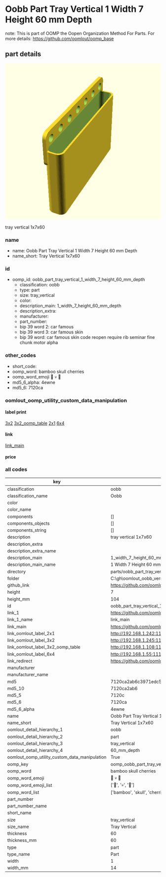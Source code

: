 # Oobb Part Tray Vertical 1 Width 7 Height 60 mm Depth  

note: This is part of OOMP the Oopen Organization Method For Parts. For more details: https://github.com/oomlout/oomp_base

##  part details
  

[![](3dpr.png)](3dpr.png)

tray vertical 1x7x60



### name
* name: Oobb Part Tray Vertical 1 Width 7 Height 60 mm Depth
* name_short: Tray Vertical 1x7x60 
### id
* oomp_id: oobb_part_tray_vertical_1_width_7_height_60_mm_depth
  * classification: oobb
  * type: part
  * size: tray_vertical
  * color: 
  * description_main: 1_width_7_height_60_mm_depth
  * description_extra: 
  * manufacturer: 
  * part_number: 
  * bip 39 word 2: car famous
  * bip 39 word 3: car famous skin
  * bip 39 word: car famous skin code reopen require rib seminar fine chunk motor alpha

### other_codes
* short_code: 
* oomp_word: bamboo skull cherries
* oomp_word_emoji :bamboo: :skull: :cherries:
* md5_6_alpha: 4ewne
* md5_6: 7120ca






### oomlout_oomp_utility_custom_data_manipulation
#### label print
[3x2](http://192.168.1.245:1112/?label=oomp%204ewne)
[3x2_oomp_table](http://192.168.1.108:1112/?label=oomp%204ewne)
[2x1](http://192.168.1.242:1112/?label=oomp%204ewne)
[6x4](http://192.168.1.55:1112/?label=oomp%204ewne)    

#### link

[link_main](https://github.com/oomlout/oomlout_oobb_version_4_generated_parts/tree/main/navigation_oomp/oobb/part/tray_vertical/1_width_7_height_60_mm_depth/part)                              

#### price







### all codes 
| key | value |  
| --- | --- |  
| classification | oobb |  
| classification_name | Oobb |  
| color |  |  
| color_name |  |  
| components | [] |  
| components_objects | [] |  
| components_string | [] |  
| description | tray vertical 1x7x60 |  
| description_extra |  |  
| description_extra_name |  |  
| description_main | 1_width_7_height_60_mm_depth |  
| description_main_name | 1 Width 7 Height 60 mm Depth |  
| directory | parts/oobb_part_tray_vertical_1_width_7_height_60_mm_depth |  
| folder | C:\gh\oomlout_oobb_version_4_generated_parts\parts\oobb_part_tray_vertical_1_width_7_height_60_mm_depth |  
| github_link | https://github.com/oomlout/oomlout_oomp_part_src/tree/main/parts/oobb_part_tray_vertical_1_width_7_height_60_mm_depth |  
| height | 7 |  
| height_mm | 104 |  
| id | oobb_part_tray_vertical_1_width_7_height_60_mm_depth |  
| link_1 | https://github.com/oomlout/oomlout_oobb_version_4_generated_parts/tree/main/navigation_oomp/oobb/part/tray_vertical/1_width_7_height_60_mm_depth/part |  
| link_1_name | link_main |  
| link_main | https://github.com/oomlout/oomlout_oobb_version_4_generated_parts/tree/main/navigation_oomp/oobb/part/tray_vertical/1_width_7_height_60_mm_depth/part |  
| link_oomlout_label_2x1 | http://192.168.1.242:1112/?label=oomp%204ewne |  
| link_oomlout_label_3x2 | http://192.168.1.245:1112/?label=oomp%204ewne |  
| link_oomlout_label_3x2_oomp_table | http://192.168.1.108:1112/?label=oomp%204ewne |  
| link_oomlout_label_6x4 | http://192.168.1.55:1112/?label=oomp%204ewne |  
| link_redirect | https://github.com/oomlout/oomlout_oobb_version_4_generated_parts/tree/main/parts/oobb_tray_vertical_01_07_60 |  
| manufacturer |  |  
| manufacturer_name |  |  
| md5 | 7120ca2ab6c3971edc5b32d19514a912 |  
| md5_10 | 7120ca2ab6 |  
| md5_5 | 7120c |  
| md5_6 | 7120ca |  
| md5_6_alpha | 4ewne |  
| name | Oobb Part Tray Vertical 1 Width 7 Height 60 mm Depth |  
| name_short | Tray Vertical 1x7x60  |  
| oomlout_detail_hierarchy_1 | oobb |  
| oomlout_detail_hierarchy_2 | part |  
| oomlout_detail_hierarchy_3 | tray_vertical |  
| oomlout_detail_hierarchy_4 | 60_mm_depth |  
| oomlout_oomp_utility_custom_data_manipulation | True |  
| oomp_key | oomp_oobb_part_tray_vertical_1_width_7_height_60_mm_depth |  
| oomp_word | bamboo skull cherries |  
| oomp_word_emoji | :bamboo: :skull: :cherries: |  
| oomp_word_emoji_list | [':bamboo:', ':skull:', ':cherries:'] |  
| oomp_word_list | ['bamboo', 'skull', 'cherries'] |  
| part_number |  |  
| part_number_name |  |  
| short_name |  |  
| size | tray_vertical |  
| size_name | Tray Vertical |  
| thickness | 60 |  
| thickness_mm | 60 |  
| type | part |  
| type_name | Part |  
| width | 1 |  
| width_mm | 14 |  

